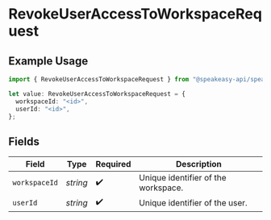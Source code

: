 # RevokeUserAccessToWorkspaceRequest

## Example Usage

```typescript
import { RevokeUserAccessToWorkspaceRequest } from "@speakeasy-api/speakeasy-client-sdk-typescript/sdk/models/operations";

let value: RevokeUserAccessToWorkspaceRequest = {
  workspaceId: "<id>",
  userId: "<id>",
};
```

## Fields

| Field                               | Type                                | Required                            | Description                         |
| ----------------------------------- | ----------------------------------- | ----------------------------------- | ----------------------------------- |
| `workspaceId`                       | *string*                            | :heavy_check_mark:                  | Unique identifier of the workspace. |
| `userId`                            | *string*                            | :heavy_check_mark:                  | Unique identifier of the user.      |